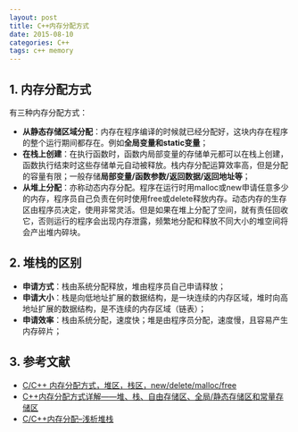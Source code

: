 ```yaml
---
layout: post
title: C++内存分配方式
date: 2015-08-10
categories: C++
tags: c++ memory
---
```


## 1. 内存分配方式

有三种内存分配方式：

- **从静态存储区域分配**：内存在程序编译的时候就已经分配好，这块内存在程序的整个运行期间都存在。例如**全局变量和static变量**；
- **在栈上创建**：在执行函数时，函数内局部变量的存储单元都可以在栈上创建，函数执行结束时这些存储单元自动被释放。栈内存分配运算效率高，但是分配的容量有限；一般存储**局部变量/函数参数/返回数据/返回地址等**；
- **从堆上分配**：亦称动态内存分配。程序在运行时用malloc或new申请任意多少的内存，程序员自己负责在何时使用free或delete释放内存。动态内存的生存区由程序员决定，使用非常灵活。但是如果在堆上分配了空间，就有责任回收它，否则运行的程序会出现内存泄露，频繁地分配和释放不同大小的堆空间将会产出堆内碎块。 


## 2. 堆栈的区别

- **申请方式**：栈由系统分配释放，堆由程序员自己申请释放；
- **申请大小**：栈是向低地址扩展的数据结构，是一块连续的内存区域，堆时向高地址扩展的数据结构，是不连续的内存区域（链表）；
- **申请效率**：栈由系统分配，速度快；堆是由程序员分配，速度慢，且容易产生内存碎片；

## 3. 参考文献

- [C/C++ 内存分配方式，堆区，栈区，new/delete/malloc/free](http://blog.csdn.net/rujielaisusan/article/details/4622197)
- [C++内存分配方式详解——堆、栈、自由存储区、全局/静态存储区和常量存储区](http://www.cnblogs.com/daocaoren/archive/2011/06/29/2092957.html)
- [C/C++内存分配–浅析堆栈](http://songjians.cn/2014/649.html)